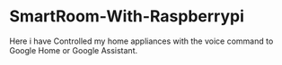 # SmartRoom-With-Raspberrypi
Here i have Controlled my home appliances with the voice command to Google Home or Google Assistant.
